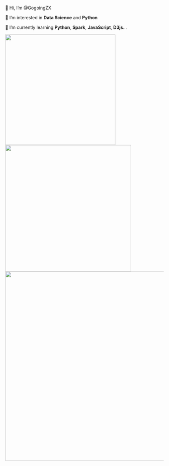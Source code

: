 👋 Hi, I’m @GogoingZX
  
👀 I’m interested in **Data Science** and **Python**

🌱 I’m currently learning **Python**, **Spark**, **JavaScript**, **D3js**...

<img align="center" src="https://github-readme-stats.vercel.app/api/top-langs/?username=GogoingZX&hide=jupyter%20notebook&layout=compact&theme=graywhite" width=350/>

<img align="center" src="https://github-readme-stats.vercel.app/api?username=GogoingZX&count_private=true&theme=graywhite&show_icons=true" width=400/>

<img  align="center" src="https://streak-stats.demolab.com?user=GogoingZX&hide_border=true&border_radius=5" width=600/>

<!---
<a href="https://github.com/GogoingZX/jupyter_pool">
  <img align="center" src="https://github-readme-stats.vercel.app/api/pin/?username=GogoingZX&repo=jupyter_pool&theme=graywhite" />
</a>
<a href="https://github.com/GogoingZX/knowledge_pool">
  <img align="center" src="https://github-readme-stats.vercel.app/api/pin/?username=GogoingZX&repo=knowledge_pool&theme=graywhite" />
</a>
<a href="https://github.com/GogoingZX/project">
  <img align="center" src="https://github-readme-stats.vercel.app/api/pin/?username=GogoingZX&repo=project&theme=graywhite" />
</a>

![Top Languages](https://github-readme-stats.vercel.app/api/top-langs/?username=GogoingZX&hide=jupyter%20notebook&layout=compact)

![Github Stats](https://github-readme-stats.vercel.app/api?username=GogoingZX&count_private=true&theme=swift&show_icons=true)

[![GitHub Streak](https://streak-stats.demolab.com?user=GogoingZX&hide_border=true&border_radius=5)](https://git.io/streak-stats)

GogoingZX/GogoingZX, This is Comment
--->
